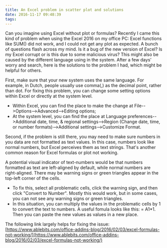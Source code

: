 ```yaml
---
title: An Excel problem in scatter plot and solutions
date: 2016-11-17 09:48:39
tags:
---
```

Can you imagine using Excel without plot or formulas? Recently I came this kind of problem when using the Excel 2016 on my office PC: Excel functions like SUM() did not work, and I could not get any plot as expected. A bunch of questions flash across my mind. Is it a bug of the new version of Excel? Is my Excel corrupt or is this due to some malicious virus? This might also be caused by the different language using in the system. After a few days' worry and search, here is the solutions to the problem I had, which might be helpful for others. 

First, make sure that your new system uses the same language. For example, in Dutch, people usually use comma(,) as the decimal point, rather than dot. For fixing this problem, you can change some setting options within Excel or directly at the system level. 

- Within Excel, you can find the place to make the change at File-->Options-->Advanced-->Editing options;
- At the system level, you can find the place at Language preferences-->Additional date, time, & regional settings-->Region (Change date, time, or number formats)-->Additional settings-->Customize Format. 

Second, if the problem is still there, you may need to make sure numbers in you data are not formatted as text values. In this case, numbers look like normal numbers, but Excel perceives them as text strings. That's another common reason for Excel formulas or plot not working. 

A potential visual indicator of text-numbers would be that numbers formatted as text are left-aligned by default, while normal numbers are right-aligned. There may be warning signs or green triangles appear in the top-left corner of the cells. 

- To fix this, select all problematic cells, click the warning sign, and then click "Convert to Number". Mostly this would work, but in some cases, you can not see any warning signs or green triangles. 
- In this situation, you can multiply the values in the problematic cells by 1 to convert the text to numbers. A useful fomula looks like this: = A1*1. Then you can paste the new values as values in a new place. 

The following link largely helps for fixing the issue:
[https://www.ablebits.com/office-addins-blog/2016/02/03/excel-formulas-not-working/](https://www.ablebits.com/office-addins-blog/2016/02/03/excel-formulas-not-working/)
